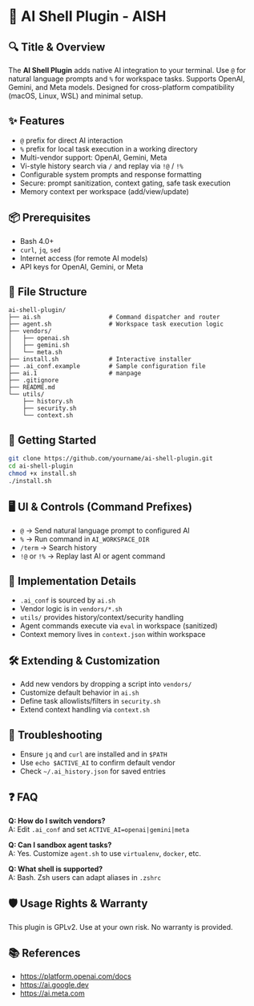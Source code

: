 # 🧠 AI Shell Plugin - AISH

## 🔍 Title & Overview
The **AI Shell Plugin** adds native AI integration to your terminal. Use `@` for natural language prompts and `%` for workspace tasks. Supports OpenAI, Gemini, and Meta models. Designed for cross-platform compatibility (macOS, Linux, WSL) and minimal setup.

## ✨ Features
- `@` prefix for direct AI interaction  
- `%` prefix for local task execution in a working directory  
- Multi-vendor support: OpenAI, Gemini, Meta  
- Vi-style history search via `/` and replay via `!@` / `!%`  
- Configurable system prompts and response formatting  
- Secure: prompt sanitization, context gating, safe task execution  
- Memory context per workspace (add/view/update)

## 📦 Prerequisites
- Bash 4.0+  
- `curl`, `jq`, `sed`  
- Internet access (for remote AI models)  
- API keys for OpenAI, Gemini, or Meta

## 📁 File Structure
```
ai-shell-plugin/
├── ai.sh                   # Command dispatcher and router
├── agent.sh                # Workspace task execution logic
├── vendors/
│   ├── openai.sh
│   ├── gemini.sh
│   └── meta.sh
├── install.sh              # Interactive installer
├── .ai_conf.example        # Sample configuration file
├── ai.1                    # manpage
├── .gitignore
├── README.md
└── utils/
    ├── history.sh
    ├── security.sh
    └── context.sh
```

## 🚀 Getting Started
```bash
git clone https://github.com/yourname/ai-shell-plugin.git
cd ai-shell-plugin
chmod +x install.sh
./install.sh
```

## 🖥️ UI & Controls (Command Prefixes)
- `@` → Send natural language prompt to configured AI  
- `%` → Run command in `AI_WORKSPACE_DIR`  
- `/term` → Search history  
- `!@` or `!%` → Replay last AI or agent command

## 🧩 Implementation Details
- `.ai_conf` is sourced by `ai.sh`  
- Vendor logic is in `vendors/*.sh`  
- `utils/` provides history/context/security handling  
- Agent commands execute via `eval` in workspace (sanitized)  
- Context memory lives in `context.json` within workspace

## 🛠️ Extending & Customization
- Add new vendors by dropping a script into `vendors/`  
- Customize default behavior in `ai.sh`  
- Define task allowlists/filters in `security.sh`  
- Extend context handling via `context.sh`

## 🧪 Troubleshooting
- Ensure `jq` and `curl` are installed and in `$PATH`  
- Use `echo $ACTIVE_AI` to confirm default vendor  
- Check `~/.ai_history.json` for saved entries

## ❓ FAQ
**Q: How do I switch vendors?**  
A: Edit `.ai_conf` and set `ACTIVE_AI=openai|gemini|meta`

**Q: Can I sandbox agent tasks?**  
A: Yes. Customize `agent.sh` to use `virtualenv`, `docker`, etc.

**Q: What shell is supported?**  
A: Bash. Zsh users can adapt aliases in `.zshrc`

## 🛡️ Usage Rights & Warranty
This plugin is GPLv2. Use at your own risk. No warranty is provided.

## 📚 References
- https://platform.openai.com/docs  
- https://ai.google.dev  
- https://ai.meta.com
